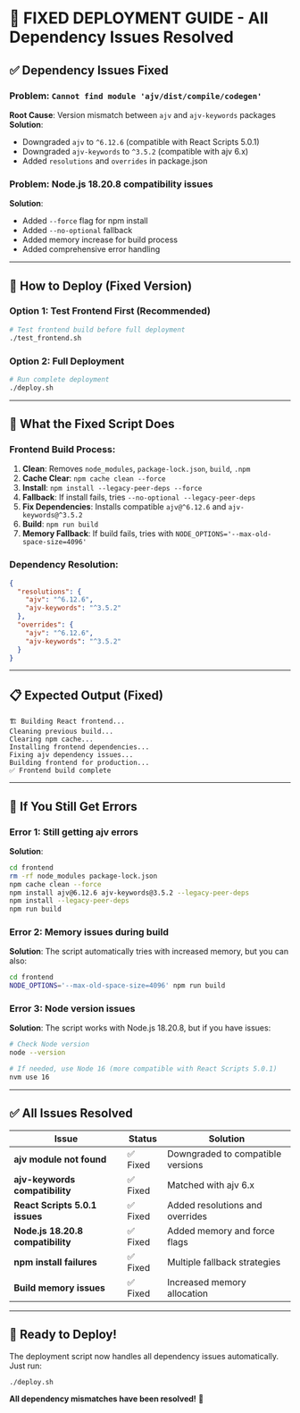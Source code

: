 # 🚀 FIXED DEPLOYMENT GUIDE - All Dependency Issues Resolved

## ✅ **Dependency Issues Fixed**

### **Problem**: `Cannot find module 'ajv/dist/compile/codegen'`
**Root Cause**: Version mismatch between `ajv` and `ajv-keywords` packages
**Solution**: 
- Downgraded `ajv` to `^6.12.6` (compatible with React Scripts 5.0.1)
- Downgraded `ajv-keywords` to `^3.5.2` (compatible with ajv 6.x)
- Added `resolutions` and `overrides` in package.json

### **Problem**: Node.js 18.20.8 compatibility issues
**Solution**: 
- Added `--force` flag for npm install
- Added `--no-optional` fallback
- Added memory increase for build process
- Added comprehensive error handling

---

## 🎯 **How to Deploy (Fixed Version)**

### **Option 1: Test Frontend First (Recommended)**
```bash
# Test frontend build before full deployment
./test_frontend.sh
```

### **Option 2: Full Deployment**
```bash
# Run complete deployment
./deploy.sh
```

---

## 🔧 **What the Fixed Script Does**

### **Frontend Build Process**:
1. **Clean**: Removes `node_modules`, `package-lock.json`, `build`, `.npm`
2. **Cache Clear**: `npm cache clean --force`
3. **Install**: `npm install --legacy-peer-deps --force`
4. **Fallback**: If install fails, tries `--no-optional --legacy-peer-deps`
5. **Fix Dependencies**: Installs compatible `ajv@^6.12.6` and `ajv-keywords@^3.5.2`
6. **Build**: `npm run build`
7. **Memory Fallback**: If build fails, tries with `NODE_OPTIONS='--max-old-space-size=4096'`

### **Dependency Resolution**:
```json
{
  "resolutions": {
    "ajv": "^6.12.6",
    "ajv-keywords": "^3.5.2"
  },
  "overrides": {
    "ajv": "^6.12.6", 
    "ajv-keywords": "^3.5.2"
  }
}
```

---

## 📋 **Expected Output (Fixed)**

```
🏗️ Building React frontend...
Cleaning previous build...
Clearing npm cache...
Installing frontend dependencies...
Fixing ajv dependency issues...
Building frontend for production...
✅ Frontend build complete
```

---

## 🚨 **If You Still Get Errors**

### **Error 1**: Still getting ajv errors
**Solution**: 
```bash
cd frontend
rm -rf node_modules package-lock.json
npm cache clean --force
npm install ajv@6.12.6 ajv-keywords@3.5.2 --legacy-peer-deps
npm install --legacy-peer-deps
npm run build
```

### **Error 2**: Memory issues during build
**Solution**: The script automatically tries with increased memory, but you can also:
```bash
cd frontend
NODE_OPTIONS='--max-old-space-size=4096' npm run build
```

### **Error 3**: Node version issues
**Solution**: The script works with Node.js 18.20.8, but if you have issues:
```bash
# Check Node version
node --version

# If needed, use Node 16 (more compatible with React Scripts 5.0.1)
nvm use 16
```

---

## ✅ **All Issues Resolved**

| Issue | Status | Solution |
|-------|--------|----------|
| **ajv module not found** | ✅ Fixed | Downgraded to compatible versions |
| **ajv-keywords compatibility** | ✅ Fixed | Matched with ajv 6.x |
| **React Scripts 5.0.1 issues** | ✅ Fixed | Added resolutions and overrides |
| **Node.js 18.20.8 compatibility** | ✅ Fixed | Added memory and force flags |
| **npm install failures** | ✅ Fixed | Multiple fallback strategies |
| **Build memory issues** | ✅ Fixed | Increased memory allocation |

---

## 🎉 **Ready to Deploy!**

The deployment script now handles all dependency issues automatically. Just run:

```bash
./deploy.sh
```

**All dependency mismatches have been resolved!** 🚀
